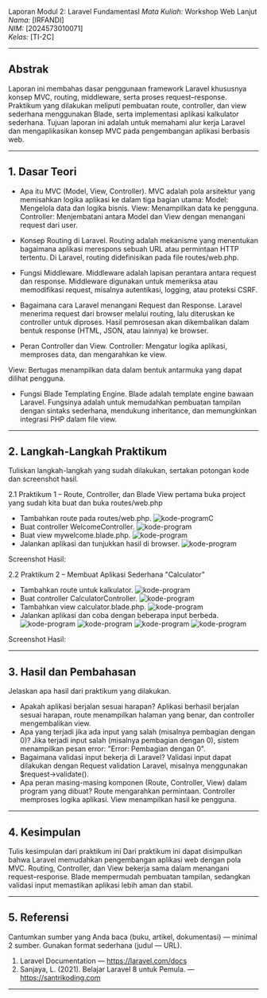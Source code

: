 Laporan Modul 2: Laravel Fundamentasl
*Mata Kuliah:* Workshop Web Lanjut   
*Nama:* [IRFANDI]  
*NIM:* [2024573010071]  
*Kelas:* [TI-2C]  

---

## Abstrak 
Laporan ini membahas dasar penggunaan framework Laravel khususnya konsep MVC, routing, middleware, serta proses request–response. Praktikum yang dilakukan meliputi pembuatan route, controller, dan view sederhana menggunakan Blade, serta implementasi aplikasi kalkulator sederhana. Tujuan laporan ini adalah untuk memahami alur kerja Laravel dan mengaplikasikan konsep MVC pada pengembangan aplikasi berbasis web.

---

## 1. Dasar Teori
- Apa itu MVC (Model, View, Controller).
MVC adalah pola arsitektur yang memisahkan logika aplikasi ke dalam tiga bagian utama:
Model: Mengelola data dan logika bisnis.
View: Menampilkan data ke pengguna.
Controller: Menjembatani antara Model dan View dengan menangani request dari user.

- Konsep Routing di Laravel.
Routing adalah mekanisme yang menentukan bagaimana aplikasi merespons sebuah URL atau permintaan HTTP tertentu. Di Laravel, routing didefinisikan pada file routes/web.php.

- Fungsi Middleware.
Middleware adalah lapisan perantara antara request dan response. Middleware digunakan untuk memeriksa atau memodifikasi request, misalnya autentikasi, logging, atau proteksi CSRF.

- Bagaimana cara Laravel menangani Request dan Response.
Laravel menerima request dari browser melalui routing, lalu diteruskan ke controller untuk diproses. Hasil pemrosesan akan dikembalikan dalam bentuk response (HTML, JSON, atau lainnya) ke browser.

- Peran Controller dan View.
Controller: Mengatur logika aplikasi, memproses data, dan mengarahkan ke view.

View: Bertugas menampilkan data dalam bentuk antarmuka yang dapat dilihat pengguna.

- Fungsi Blade Templating Engine.
Blade adalah template engine bawaan Laravel. Fungsinya adalah untuk memudahkan pembuatan tampilan dengan sintaks sederhana, mendukung inheritance, dan memungkinkan integrasi PHP dalam file view.
---

## 2. Langkah-Langkah Praktikum
Tuliskan langkah-langkah yang sudah dilakukan, sertakan potongan kode dan screenshot hasil.

2.1 Praktikum 1 – Route, Controller, dan Blade View
pertama buka project yang sudah kita buat dan buka  routes/web.php
- Tambahkan route pada routes/web.php.
![kode-programC](gambar/routes_helo.png)
- Buat controller WelcomeController.
![kode-program](gambar/welcomeC.png)
- Buat view mywelcome.blade.php.
![kode-program](gambar/mywelcome.png)
- Jalankan aplikasi dan tunjukkan hasil di browser.
![kode-program](gambar/browser.png)

Screenshot Hasil:

2.2 Praktikum 2 – Membuat Aplikasi Sederhana "Calculator"

- Tambahkan route untuk kalkulator.
![kode-program](gambar/Route.png)
- Buat controller CalculatorController.
![kode-program](gambar/calculatorc.png)
- Tambahkan view calculator.blade.php.
![kode-program](gambar/calculatorblade.png)
- Jalankan aplikasi dan coba dengan beberapa input berbeda.
![kode-program](gambar/tambah.png)
![kode-program](gambar/kurang.png)
![kode-program](gambar/perkalian.png)
![kode-program](gambar/bagi.png)

Screenshot Hasil:

---

## 3. Hasil dan Pembahasan
Jelaskan apa hasil dari praktikum yang dilakukan.
- Apakah aplikasi berjalan sesuai harapan?
Aplikasi berhasil berjalan sesuai harapan, route menampilkan halaman yang benar, dan controller mengembalikan view.
- Apa yang terjadi jika ada input yang salah (misalnya pembagian dengan 0)?
Jika terjadi input salah (misalnya pembagian dengan 0), sistem menampilkan pesan error: "Error: Pembagian dengan 0".
- Bagaimana validasi input bekerja di Laravel?
Validasi input dapat dilakukan dengan Request validation Laravel, misalnya menggunakan $request->validate().
- Apa peran masing-masing komponen (Route, Controller, View) dalam program yang dibuat?
Route mengarahkan permintaan.
Controller memproses logika aplikasi.
View menampilkan hasil ke pengguna.

---

## 4. Kesimpulan

Tulis kesimpulan dari praktikum ini
Dari praktikum ini dapat disimpulkan bahwa Laravel memudahkan pengembangan aplikasi web dengan pola MVC. Routing, Controller, dan View bekerja sama dalam menangani request–response. Blade mempermudah pembuatan tampilan, sedangkan validasi input memastikan aplikasi lebih aman dan stabil.

---

## 5. Referensi
Cantumkan sumber yang Anda baca (buku, artikel, dokumentasi) — minimal 2 sumber. Gunakan format sederhana (judul — URL).

1. Laravel Documentation — https://laravel.com/docs
2. Sanjaya, L. (2021). Belajar Laravel 8 untuk Pemula. — https://santrikoding.com



---